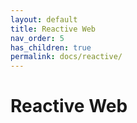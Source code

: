```yaml
---
layout: default
title: Reactive Web
nav_order: 5
has_children: true
permalink: docs/reactive/
---
```


# Reactive Web
